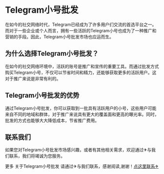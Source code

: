 # Telegram小号批发

在如今的社交网络时代，Telegram已经成为了许多用户们交流的首选平台之一。而对于一些企业或个人而言，拥有一些活跃的Telegram小号也成为了一种推广和营销的手段。因此，Telegram小号批发市场也应运而生。

## 为什么选择Telegram小号批发？

在如今的社交网络环境中，活跃的账号是推广和宣传的重要工具。而通过批发方式购买Telegram小号，不仅可以节省时间和精力，还能够获取更多的活跃用户。这对于推广来说是非常有利的。

## Telegram小号批发的优势

通过Telegram小号批发，你可以获取到一批具有活跃用户的小号，这些用户可能来自不同的地域和群体，对于推广来说具有更大的覆盖面和更高的曝光率。同时，批发的方式也能够大大降低成本，节省推广费用。

## 联系我们

如果您对Telegram小号批发市场感兴趣，或者有其他相关需求，欢迎通过✈与我们联系，我们将竭诚为您服务。

更多 关于Telegram小号批发 请通过✈与我们联系，感谢阅读,谢谢！[点这里联系✈](https://b.k02.cc)